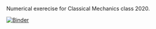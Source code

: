 Numerical exerecise for Classical Mechanics class 2020.

[![Binder](https://mybinder.org/badge_logo.svg)](https://mybinder.org/v2/gh/MarcBarroso/Numerical_exercise/master)
